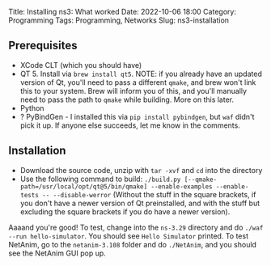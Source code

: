 Title: Installing ns3: What worked
Date: 2022-10-06 18:00
Category: Programming
Tags: Programming, Networks
Slug: ns3-installation

## Prerequisites

* XCode CLT (which you should have)
* QT 5. Install via `brew install qt5`. NOTE: if you already have an updated version of Qt, you'll need to pass a different `qmake`, and brew won't link this to your system. Brew will inform you of this, and you'll manually need to pass the path to `qmake` while building. More on this later.
* Python
* ? PyBindGen - I installed this via `pip install pybindgen`, but `waf` didn't pick it up. If anyone else succeeds, let me know in the comments.

## Installation

* Download the source code, unzip with `tar -xvf` and `cd` into the directory
* Use the following command to build: `./build.py [--qmake-path=/usr/local/opt/qt@5/bin/qmake] --enable-examples --enable-tests -- --disable-werror` (Without the stuff in the square brackets, if you don't have a newer version of Qt preinstalled, and with the stuff but excluding the square brackets if you do have a newer version).

Aaaand you're good! To test, change into the `ns-3.29` directory and do `./waf --run hello-simulator`. You should see `Hello Simulator` printed. To test NetAnim, go to the `netanim-3.108` folder and do `./NetAnim`, and you should see the NetAnim GUI pop up. 
